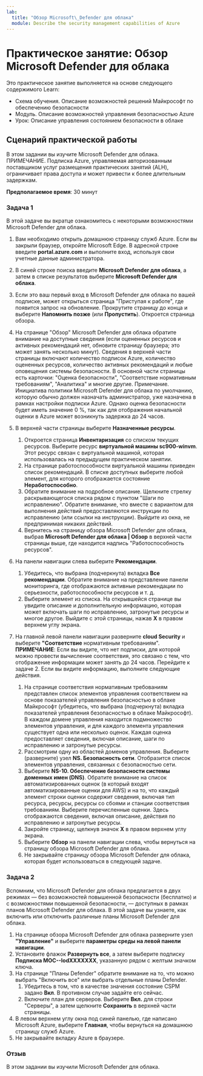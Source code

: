 ```yaml
---
lab:
  title: "Обзор Microsoft\_Defender для облака"
  module: Describe the security management capabilities of Azure
---
```


# Практическое занятие: Обзор Microsoft Defender для облака

Это практическое занятие выполняется на основе следующего содержимого Learn:

- Схема обучения. Описание возможностей решений Майкрософт по обеспечению безопасности
- Модуль. Описание возможностей управления безопасностью Azure
- Урок: Описание управления состоянием безопасности в облаке

## Сценарий практической работы

В этом задании вы изучите Microsoft Defender для облака.  ПРИМЕЧАНИЕ. Подписка Azure, управляемая авторизованным поставщиком услуг размещения практических занятий (ALH), ограничивает права доступа и может привести к более длительным задержкам.

**Предполагаемое время**: 30 минут

### Задача 1

В этой задаче вы вкратце ознакомитесь с некоторыми возможностями Microsoft Defender для облака.

1. Вам необходимо открыть домашнюю страницу служб Azure.  Если вы закрыли браузер, откройте Microsoft Edge. В адресной строке введите **portal.azure.com** и выполните вход, используя свои учетные данные администратора.

1. В синей строке поиска введите **Microsoft Defender для облака**, а затем в списке результатов выберите **Microsoft Defender для облака**.

1. Если это ваш первый вход в Microsoft Defender для облака по вашей подписке, может открыться страница "Приступая к работе", где появится запрос на обновление.  Прокрутите страницу до конца и выберите **Напомнить позже** (или **Пропустить**).  Откроется страница обзора.

1. На странице "Обзор" Microsoft Defender для облака обратите внимание на доступные сведения (если оцененных ресурсов и активных рекомендаций нет, обновите страницу браузера; это может занять несколько минут).  Сведения в верхней части страницы включают количество подписок Azure, количество оцененных ресурсов, количество активных рекомендаций и любые оповещения системы безопасности.  В основной части страницы есть карточки: "Оценка безопасности", "Соответствие нормативным требованиям", "Аналитика" и многие другие.  Примечание. Инициатива политики Microsoft Defender для облака по умолчанию, которую обычно должен назначать администратор, уже назначена в рамках настройки подписки Azure. Однако оценка безопасности будет иметь значение 0 %, так как для отображения начальной оценки в Azure может возникнуть задержка до 24 часов.

1. В верхней части страницы выберите **Назначенные ресурсы**. 
    1. Откроется страница **Инвентаризация** со списком текущих ресурсов. Выберите ресурс **виртуальной машины sc900-winvm**. Этот ресурс связан с виртуальной машиной, которая использовалась на предыдущем практическом занятии.
    1. На странице работоспособности виртуальной машины приведен список рекомендаций.  В списке доступных выберите любой элемент, для которого отображается состояние **Неработоспособно**.
    1. Обратите внимание на подробное описание.  Щелкните стрелку раскрывающегося списка рядом с пунктом "Шаги по исправлению". Обратите внимание, что вместе с вариантом для выполнения действий предоставляются инструкции по исправлению (или ссылки на инструкции).  Выйдите из окна, не предпринимая никаких действий.
    1. Вернитесь на страницу обзора Microsoft Defender для облака, выбрав **Microsoft Defender для облака | Обзор** в верхней части страницы выше, где находится надпись "Работоспособность ресурсов".

1. На панели навигации слева выберите **Рекомендации**.  
    1. Убедитесь, что выбрана (подчеркнута) вкладка **Все рекомендации**.  Обратите внимание на представление панели мониторинга, где отображаются активные рекомендации по серьезности, работоспособности ресурсов и т. д.
    1. Выберите элемент из списка.  На открывшейся странице вы увидите описание и дополнительную информацию, которая может включать шаги по исправлению, затронутые ресурсы и многое другое. Выйдите с этой страницы, нажав **X** в правом верхнем углу экрана.

1. На главной левой панели навигации разверните **cloud Security** и выберите **"Соответствие** нормативным требованиям".  **ПРИМЕЧАНИЕ**: Если вы видите, что нет подписки, для которой можно провести вычисление соответствия, это связано с тем, что отображение информации может занять до 24 часов. Перейдите к задаче 2.  Если вы видите информацию, выполните следующие действия.
    1. На странице соответствия нормативным требованиям представлен список элементов управления соответствием на основе показателей управления безопасностью в облаке Майкрософт (убедитесь, что выбрана (подчеркнута) вкладка показателей управления безопасностью в облаке Майкрософт). В каждом домене управления находится подмножество элементов управления, и для каждого элемента управления существует одна или несколько оценок. Каждая оценка предоставляет сведения, включая описание, шаги по исправлению и затронутые ресурсы.
    1. Рассмотрим одну из областей доменов управления. Выберите (разверните) узел **NS. Безопасность сети**. Отобразится список элементов управления, связанных с безопасностью сети.
    1. Выберите **NS-10. Обеспечение безопасности системы доменных имен (DNS)**. Обратите внимание на список автоматизированных оценок (в который входят автоматизированные оценки для AWS) и на то, что каждый элемент строки оценки содержит сведения, включая тип ресурса, ресурсы, ресурсы со сбоями и станции соответствия требованиям. Выберите перечисленные оценки.  Здесь отображаются сведения, включая описание, действия по исправлению и затронутые ресурсы.
    1. Закройте страницу, щелкнув значок **X** в правом верхнем углу экрана.
    1. Выберите **Обзор** на панели навигации слева, чтобы вернуться на страницу обзора Microsoft Defender для облака.
    1. Не закрывайте страницу обзора Microsoft Defender для облака, которая будет использоваться в следующей задаче.

### Задача 2

Вспомним, что Microsoft Defender для облака предлагается в двух режимах — без возможностей повышенной безопасности (бесплатно) и с возможностями повышенной безопасности, — доступных в рамках планов Microsoft Defender для облака. В этой задаче вы узнаете, как включить или отключить различные планы Microsoft Defender для облака.

1. На странице обзора Microsoft Defender для облака разверните узел **"Управление"** и выберите **параметры среды на левой панели навигации**.
1. Установите флажок **Развернуть все**, а затем выберите подписку **Подписка MOC--lodXXXXXXX**, указанную рядом с желтым значком ключа.
1. На странице "Планы Defender" обратите внимание на то, что можно выбрать "Включить все" или выбрать отдельные планы Defender. 
    1. Убедитесь в том, что в качестве значения состояние CSPM задано **Вкл**. В противном случае задайте его сейчас.  
    1. Включите план для серверов.  Выберите **Вкл.** для строки "Серверы", а затем щелкните **Сохранить** в верхней части страницы.
1. В левом верхнем углу окна под синей панелью, где написано Microsoft Azure, выберите **Главная**, чтобы вернуться на домашнюю страницу служб Azure.
1. Не закрывайте вкладку Azure в браузере.

### Отзыв

В этом задании вы изучили Microsoft Defender для облака.
